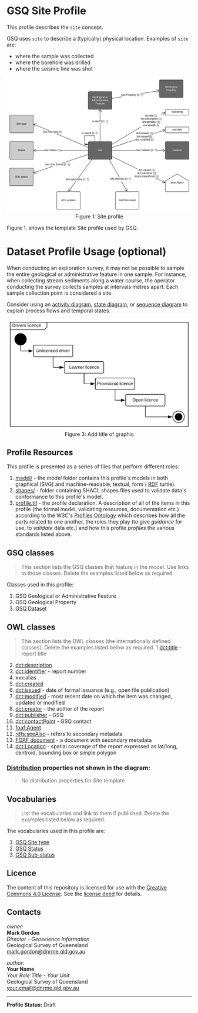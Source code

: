 # GSQ Site Profile
This profile describes the ```site``` concept. 

GSQ uses ```site``` to describe a (typically) physical location. Examples of ```site``` are:
- where the sample was collected
- where the borehole was drilled
- where the seismic line was shot

<p align="center">
<img src="model/profile-Site.svg" width="700px"><br>
Figure 1: Site profile</p>

Figure 1. shows the template Site profile used by GSQ.


# Dataset Profile Usage (optional)
When conducting an exploration survey, it may not be possible to sample the entire geological or administrative feature in one sample. For instance, when collecting stream sediments along a water course, the operator conducting the survey collects samples at intervals metres apart. Each sample collection point is considered a site. 

Consider using an [activity diagram](https://www.lucidchart.com/pages/uml-activity-diagram), [state diagram](https://www.lucidchart.com/pages/uml-state-machine-diagram), or [sequence diagram](https://www.lucidchart.com/pages/uml-sequence-diagram) to explain process flows and temporal states.

<p align="center">
<img src="model/state-diagram-example.svg" width="600px"><br>
Figure 3: Add title of graphic</p>

## Profile Resources
This profile is presented as a series of files that perform different roles:

1. [model/](model/) - the *model* folder contains this profile's models in both graphical (SVG) and machine-readable, textual, form ( [RDF](https://www.w3.org/RDF/) turtle).
2. [shapes/](shapes/) - folder containing SHACL shapes files used to validate data's conformance to this profile's model.
3. [profile.ttl](profile.ttl) - the profile declaration. A description of all of the items in this profile (the formal model, validating resources, documentation etc.) according to the W3C's [Profiles Ontology](https://www.w3.org/TR/dx-prof/) which describes how all the parts related to one another, the roles they play (to give *guidance* for use, to *validate* data etc.) and how this profile *profiles* the various standards listed above.


## GSQ classes
> This section lists the GSQ classes that feature in the model. Use links to those classes. Delete the examples listed below as required.

Classes used in this profile:
1. GSQ Geological or Administrative Feature
2. GSQ Geological Property
3. [GSQ Dataset](https://github.com/geological-survey-of-queensland/gsq-dataset-profile)


## OWL classes
> This section lists the OWL classes (the internationally defined classes).  Delete the examples listed below as required.
1.[dct:title](https://w3c.github.io/dxwg/dcat/#Property:resource_title) - report title
2. [dct:description](https://w3c.github.io/dxwg/dcat/#Property:resource_description)
3. [dct:identifier](https://w3c.github.io/dxwg/dcat/#Property:resource_identifier) - report number 
4. xxx:alias
5. [dct:created](https://w3c.github.io/dxwg/dcat/)
6. [dct:issued](https://w3c.github.io/dxwg/dcat/#Property:resource_release_date) - date of formal issuance (e.g., open file publication)
7. [dct:modified](https://w3c.github.io/dxwg/dcat/#Property:resource_update_date) - most recent date on which the item was changed, updated or modified
8. [dct:creator](https://w3c.github.io/dxwg/dcat/#Property:resource_creator) - the author of the report
9. [dct:publisher](https://w3c.github.io/dxwg/dcat/#Property:resource_publisher) - GSQ
10. [dct:contactPoint](https://w3c.github.io/dxwg/dcat/#Property:resource_contact_point) - GSQ contact
11. [foaf:Agent](http://xmlns.com/foaf/spec/#term_Agent)
12. [rdfs:seeAlso](https://www.w3.org/TR/rdf-schema/#ch_seealso) - refers to secondary metadata
13. [FOAF document](http://xmlns.com/foaf/spec/#term_Document) - a document with secondary metadata
14. [dct:Location](https://w3c.github.io/dxwg/dcat/#Class:Location) - spatial coverage of the report expressed as lat/long, centroid, bounding box or simple polygon

### [Distribution](https://w3c.github.io/dxwg/dcat/#Class:Distribution) properties not shown in the diagram:
> No distribution properties for Site template

## Vocabularies
> List the vocabularies and link to them if published. Delete the examples listed below as required.

The vocabularies used in this profile are:
1. [GSQ Site type](https://vocabs.gsq.digital/vocabulary/site-detail-type)
2. [GSQ Status]()
3. [GSQ Sub-status]()


## Licence
The content of this repository is licensed for use with the [Creative Commons 4.0 License](https://creativecommons.org/licenses/by/4.0/). See the [license deed](LICENSE) for details.


## Contacts 
*owner*:  
**Mark Gordon**  
*Director - Geoscience Information*  
Geological Survey of Queensland  
<mark.gordon@dnrme.qld.gov.au>  

*author*:  
**Your Name**  
*Your Role Title - Your Unit*  
Geological Survey of Queensland  
<your.email@dnrme.qld.gov.au>

___
**Profile Status:** Draft
